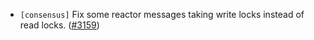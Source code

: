 - `[consensus]` Fix some reactor messages taking write locks instead of read locks.
  ([\#3159](https://github.com/cometbft/cometbft/issues/3159))
